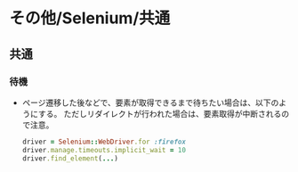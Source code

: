 # その他/Selenium/共通

## 共通

### 待機

- ページ遷移した後などで、要素が取得できるまで待ちたい場合は、以下のようにする。
  ただしリダイレクトが行われた場合は、要素取得が中断されるので注意。

  ```ruby
  driver = Selenium::WebDriver.for :firefox
  driver.manage.timeouts.implicit_wait = 10
  driver.find_element(...)
  ```
